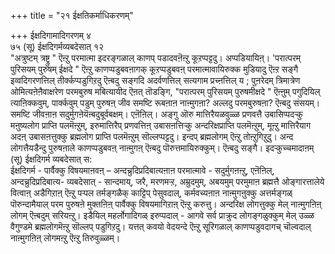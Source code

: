 +++
title = "२१ ईक्षतिकर्माधिकरणम्"

+++
ईक्षदिगामादिगरणम् ४  
७५ (सू) ईक्षदिगर्मव्यबदेसात् १२  
"अत्रुष्टम् त्रष्ट्रु " ऎऩ्ऱु परमात्मा इदरङ्गळाल् काणप् पडादवऩॆऩ्ऱु कूऱप्पट्टदु। अप्पडियायिऩ्। 'परात्परम् पुरिसयम् पुरुषम् ईक्षदे " ऎऩ्ऱु काणप्पडुबवऩागक् कूऱप्पडुबवऩ् परमात्मावायिरुक्क मुडियादु ऎऩ्ऱ सङ्गै इव्वदिगरणत्तिल् तीर्क्कप्पडुगिऱदु ऎऩ्बदु सङ्गदि अदर्वणत्तिल् सत्यगाम प्रच्ऩत्तिल् य ; पुऩरेदम् त्रिमात्रेण ओमित्यऩेऩैवाक्षरेण परमबुरुष मबित्यायीद ऎऩत् तॊडङ्गि, "परात्परम् पुरिसयम् पुरुषमीक्षदे " ऎऩ्ऩुम् पगुदियिल् त्याऩिक्कवुम्, पार्क्कवुम् पडुम् पुरुषऩ् जीव समष्टि रूबऩाऩ नाऩ्मुगऩा? अल्लदु परमबुरुषऩा? ऎऩ्बदु संसयम्। समष्टि जीवऩाऩ सदुर्मुगऩेयॆऩ्बदुबूर्वबक्षम्। एऩॆऩिल्। अङ्गु ऒरु मात्तिरैयळवुळ्ळ प्रणवत्तै उबासिप्पदऱ्कु मऩुष्यलोग प्राप्ति पलमॆऩ्ऱुम्, इरुमात्तिरैप् प्रणवत्तिऩ् उबासऩत्तिऱ्कु अन्दरिक्षप्राप्ति पलमॆऩ्ऱुम्, मूऩ्ऱु मात्तिरैयाग अदऩ् उबासऩत्तुक्कु ब्रह्मलोग प्राप्ति पलमॆऩ्ऱुम् सॊल्लप्पट्टदु। इन्दप् ब्रह्मलोगम् ऎऩ्ऱु तोऩ्ऱुगिऱुदु। अन्द लोगत्तैयडैन्दु पुरुषऩाले काणप्पडुबवऩ् नाऩ्मुगऩ् ऎऩ्बदु पॊरुत्तमायिरुक्कुम्। ऎऩ्बदु सङ्गै। इदऱ्कुच्चमादाऩम्  
(सू) ईक्षदिगर्म व्यबदेसात् स:  
ईक्षदिगर्म - पार्वैक्कु विषयमाऩवऩ् – अन्दच्रुदिप्रदिबात्यऩाऩ परमात्मावे - सदुर्मुगऩऩ्ऱु, एऩॆऩिल्, अन्दच्रुदिप्रदिबात्य- व्यबदेसात् - सान्दमाय्, जरै, मरणमऱ्ऱ, अम्रुदमुम्, अबयमुम् परमुमाऩ ब्रह्मत्तै ओङ्गारत्तालेये वित्वाऩ् अडैगिऱाऩ् ऎऩ्ऱु पऱ्पल तर्मङ्गळैक् काट्टिप् पेसुवदाल्, कर्मवच्यऩाऩ नाऩ्मुगऩुक्कु अत्तर्मङ्गळ् पॊरुन्दामैयाल् परम पुरुषऩे मुक्तऩिऩ् पार्वैक्कु विषयमागिऱाऩ् ऎऩ्ऱु करुत्तु। अन्दरिक्ष लोगत्तुक्कु मेल् नाऩ्मुगऩिऩ् लोगम् ऎऩ्बदुम् सरियऩ्ऱु। इडैयिल् महर्लोगादिगळ् इरुप्पदाल् - आगवे सर्व प्राक्रुद लोगङ्गळुक्कुम् मेल् उळ्ळ वैगुण्डमे ब्रह्मलोगमॆऩ्ऱु सॊल्लप् पडुगिऱदु। यत्तत् कवयो वेदयन्दे ऎऩ्ऱु सूरिगळाल् काणप्पडुवदागच् चॊल्वदाल् नाऩ्मुगऩिऩ् लोगमऩ्ऱु ऎऩ्ऱु तिरुवुळ्ळम्।

